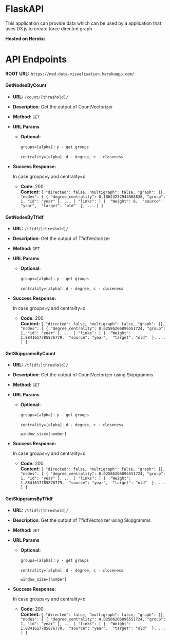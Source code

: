 # FlaskAPI
This application can provide data which can be used by a application that uses D3.js to create force directed graph

**Hosted on Heroku**

# API Endpoints
**ROOT URL:** `https://med-data-visualisation.herokuapp.com/`

#### GetNodesByCount
* **URL:** `/count/[threshold]/`

* **Description**: Get the output of CountVectorizer

* **Method:** `GET`
  
*  **URL Params**

   * **Optional:**
 
       `groups=[alpha]` : `y - get groups` 
   
       `centrality=[alpha]` : `d - degree, c - closeness`

* **Success Response:**
    
    In case groups=y and centrality=d
  
  * **Code:** 200 <br />
    **Content:** `{
"directed": false,
"multigraph": false,
"graph": {},
"nodes": [
{
"degree_centrality": 0.18623232944068838,
"group": 1,
"id": "year"
}, ... ]
"links": [
{ 
"Weight": 8, 
"source": "year", 
"target": "old" 
},
... ] }`


#### GetNodesByTfidf
* **URL:** `/tfidf/[threshold]/`

* **Description**: Get the output of TfidfVectorizer

* **Method:** `GET`
  
*  **URL Params**

   * **Optional:**
 
       `groups=[alpha]` : `y - get groups` 
   
       `centrality=[alpha]` : `d - degree, c - closeness`

* **Success Response:**
    
    In case groups=y and centrality=d
  
  * **Code:** 200 <br />
    **Content:** `{
"directed": false,
"multigraph": false,
"graph": {},
"nodes": [
{
"degree_centrality": 0.02586206896551724,
"group": 1,
"id": "year"
}, ... ]
"links": [
{ 
"Weight": 1.8841617785876779, 
"source": "year", 
"target": "old" 
},
... ] }`


#### GetSkipgramsByCount
* **URL:** `/tfidf/[threshold]/`

* **Description**: Get the output of CountVectorizer using Skipgramms

* **Method:** `GET`
  
*  **URL Params**

   * **Optional:**
 
       `groups=[alpha]` : `y - get groups` 
   
       `centrality=[alpha]` : `d - degree, c - closeness`
       
       `window_size=[number]`

* **Success Response:**
    
    In case groups=y and centrality=d
  
  * **Code:** 200 <br />
    **Content:** `{
"directed": false,
"multigraph": false,
"graph": {},
"nodes": [
{
"degree_centrality": 0.02586206896551724,
"group": 1,
"id": "year"
}, ... ]
"links": [
{ 
"Weight": 1.8841617785876779, 
"source": "year", 
"target": "old" 
},
... ] }`


#### GetSkipgramsByTfidf
* **URL:** `/tfidf/[threshold]/`

* **Description**: Get the output of TfidfVectorizer using Skipgramms

* **Method:** `GET`
  
*  **URL Params**

   * **Optional:**
 
       `groups=[alpha]` : `y - get groups` 
   
       `centrality=[alpha]` : `d - degree, c - closeness`
       
       `window_size=[number]`

* **Success Response:**
    
    In case groups=y and centrality=d
  
  * **Code:** 200 <br />
    **Content:** `{
"directed": false,
"multigraph": false,
"graph": {},
"nodes": [
{
"degree_centrality": 0.02586206896551724,
"group": 1,
"id": "year"
}, ... ]
"links": [
{ 
"Weight": 1.8841617785876779, 
"source": "year", 
"target": "old" 
},
... ] }`
